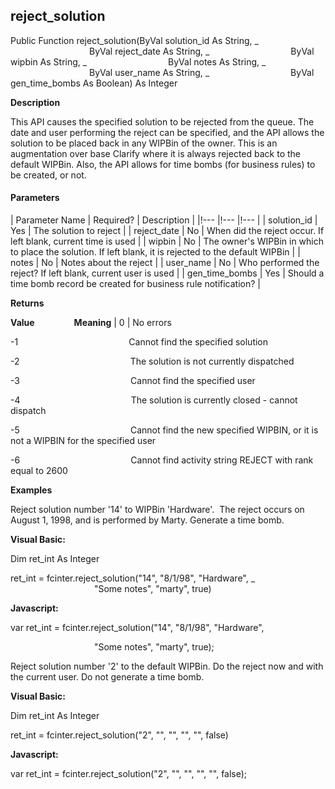reject_solution
---------------

Public Function reject_solution(ByVal solution_id As String, _
                                ByVal reject_date As String, _
                                ByVal wipbin As String, _
                                ByVal notes As String, _
                                ByVal user_name As String, _
                                ByVal gen_time_bombs As Boolean) As Integer

**Description**

This API causes the specified solution to be rejected from the queue. The date and user performing the reject can be specified, and the API allows the solution to be placed back in any WIPBin of the owner. This is an augmentation over base Clarify where it is always rejected back to the default WIPBin. Also, the API allows for time bombs (for business rules) to be created, or not.

#### Parameters

| Parameter Name | Required? | Description |
|!--- |!--- |!--- |
| solution_id | Yes | The solution to reject |
| reject_date | No | When did the reject occur. If left blank, current time is used |
| wipbin | No | The owner's WIPBin in which to place the solution. If left blank, it is rejected to the default WIPBin |
| notes | No | Notes about the reject |
| user_name | No | Who performed the reject? If left blank, current user is used |
| gen_time_bombs | Yes | Should a time bomb record be created for business rule notification? |

**Returns**

**Value**                **Meaning** | 0 | No errors

-1                                             Cannot find the specified solution

-2                                             The solution is not currently dispatched

-3                                             Cannot find the specified user

-4                                             The solution is currently closed - cannot dispatch

-5                                             Cannot find the new specified WIPBIN, or it is not a WIPBIN for the specified user

-6                                             Cannot find activity string REJECT with rank equal to 2600

**Examples**

 Reject solution number '14' to WIPBin 'Hardware'.  The reject occurs on August 1, 1998, and is performed by Marty. Generate a time bomb.

**Visual Basic:**

Dim ret_int As Integer

ret_int = fcinter.reject_solution("14", "8/1/98", "Hardware", _
                                  "Some notes", "marty", true)

**Javascript:**

var ret_int = fcinter.reject_solution("14", "8/1/98", "Hardware",

                                  "Some notes", "marty", true);

 Reject solution number '2' to the default WIPBin. Do the reject now and with the current user. Do not generate a time bomb.

**Visual Basic:**

Dim ret_int As Integer

ret_int = fcinter.reject_solution("2", "", "", "", "", false)

**Javascript:**

var ret_int = fcinter.reject_solution("2", "", "", "", "", false);